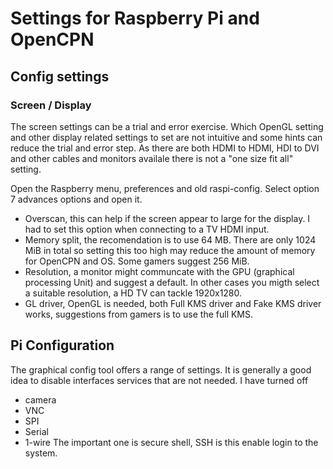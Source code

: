 # Settings for Raspberry Pi and OpenCPN

## Config settings

### Screen / Display
The screen settings can be a trial and error exercise. Which OpenGL setting and other display related 
settings to set are not intuitive and some hints can reduce the trial and error step. As there are both 
HDMI to HDMI, HDI to DVI and other cables and monitors availale there is not a "one size fit all" setting.

Open the Raspberry menu, preferences and old raspi-config.
Select option 7 advances options and open it.
- Overscan, this can help if the screen appear to large for the display. I had to set this option when 
connecting to a TV HDMI input.
- Memory split, the recomendation is to use 64 MB. There are only 1024 MiB in total so setting this too
high may reduce the amount of memory for OpenCPN and OS. Some gamers suggest 256 MiB.
- Resolution, a monitor might communcate with the GPU (graphical processing Unit) and suggest a default. 
In other cases you migth select a suitable resolution, a HD TV can tackle 1920x1280. 
- GL driver, OpenGL is needed, both Full KMS driver and Fake KMS driver works, suggestions from gamers 
is to use the full KMS.

## Pi Configuration
The graphical config tool offers a range of settings. It is generally a good idea to disable interfaces services that
are not needed. I have turned off 
- camera
- VNC
- SPI 
- Serial
- 1-wire
The important one is secure shell, SSH is this enable login to the system. 
